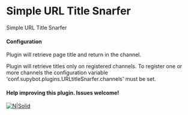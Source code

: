 # Simple URL Title Snarfer

Simple URL Title Snarfer

#### Configuration
Plugin will retrieve page title and return in the channel.

Plugin will retrieve titles only on registered channels. To register one or more channels the configuration variable 'conf.supybot.plugins.URLtitleSnarfer.channels' must be set.

#### Help improving this plugin. Issues welcome!


[![N|Solid](http://onda.qsl.br/wp-content/uploads/2019/05/bsdpower.png)](https://www.freebsd.org/)
